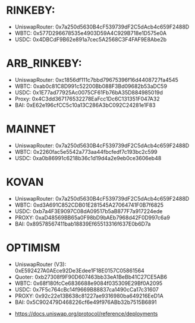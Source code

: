 # RINKEBY:

- UniswapRouter: 0x7a250d5630B4cF539739dF2C5dAcb4c659F2488D
- WBTC: 0x577D296678535e4903D59A4C929B718e1D575e0A
- USDC: 0x4DBCdF9B62e891a7cec5A2568C3F4FAF9E8Abe2b

# ARB_RINKEBY:

- UniswapRouter: 0xc1856df111c7bbd79675396f16d4408727fa4545
- WBTC: 0xab0c81C8D991c52200Bb088F3Bd09682b53aDC59
- USDC: 0x1E77ad77925Ac0075CF61Fb76bA35D884985019d
- Proxy: 0x4C3dd367176532278EaFcc1Dc6C131351F047A32
- BAI: 0xE62e196cfCC5c10a13C286A3bC092C24281e1F83

# MAINNET

- UniswapRouter: 0x7a250d5630B4cF539739dF2C5dAcb4c659F2488D
- WBTC: 0x2260fac5e5542a773aa44fbcfedf7c193bc2c599
- USDC: 0xa0b86991c6218b36c1d19d4a2e9eb0ce3606eb48

# KOVAN

- UniswapRouter: 0x7a250d5630B4cF539739dF2C5dAcb4c659F2488D
- WBTC: 0xd3A691C852CDB01E281545A27064741F0B7f6825
- USDC: 0xb7a4F3E9097C08dA09517b5aB877F7a917224ede
- PROXY: 0xaD48569BB65a0F98bD9bAEb7968d42F0D997c6a9
- BAI: 0x89578567411bab18839Ef65513316f637E0b6D7a

# OPTIMISM

- UniswapRouter (V3): 0xE592427A0AEce92De3Edee1F18E0157C05861564
- Quoter: 0xb27308f9F90D607463bb33eA1BeBb41C27CE5AB6
- WBTC: 0x68f180fcCe6836688e9084f035309E29Bf0A2095
- USDC: 0x7F5c764cBc14f9669B88837ca1490cCa17c31607
- PROXY: 0x92c22e13B638c81227ae9316980ba649216EeD1A
- BAI: 0x5C902479D468226cf6e49f976ABb32b7515B6891

* https://docs.uniswap.org/protocol/reference/deployments
